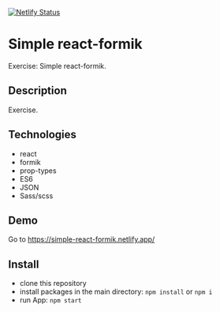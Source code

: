 [![Netlify Status](https://api.netlify.com/api/v1/badges/80cc40a0-d7b9-44f4-8e2e-a8406cb08c4a/deploy-status)](https://app.netlify.com/sites/simple-react-formik/deploys)

# Simple react-formik
Exercise: Simple react-formik.

## Description
Exercise.

## Technologies
* react
* formik
* prop-types
* ES6
* JSON
* Sass/scss

## Demo
Go to https://simple-react-formik.netlify.app/

## Install
* clone this repository
* install packages in the main directory: `npm install` or `npm i`
* run App: `npm start`